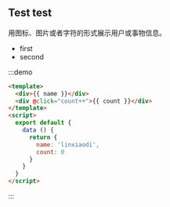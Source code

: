 ## Test test

用图标、图片或者字符的形式展示用户或事物信息。

- first
- second


:::demo
```html
<template>
  <div>{{ name }}</div>
  <div @click="count++">{{ count }}</div>
</template>
<script>
  export default {
    data () {
      return {
        name: 'linxiaodi',
        count: 0
      }
    }
  }
</script>
```
:::
